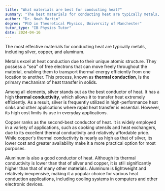 ```yaml
---
title: "What materials are best for conducting heat?"
summary: "The best materials for conducting heat are typically metals, such as silver, copper, and aluminium."
author: "Dr. Noah Martin"
degree: "PhD in Theoretical Physics, University of Manchester"
tutor_type: "IB Physics Tutor"
date: 2024-04-16
---
```


The most effective materials for conducting heat are typically metals, including silver, copper, and aluminum.

Metals excel at heat conduction due to their unique atomic structure. They possess a "sea" of free electrons that can move freely throughout the material, enabling them to transport thermal energy efficiently from one location to another. This process, known as **thermal conduction**, is the primary mechanism of heat transfer in solids.

Among all elements, silver stands out as the best conductor of heat. It has a high **thermal conductivity**, which allows it to transfer heat extremely efficiently. As a result, silver is frequently utilized in high-performance heat sinks and other applications where rapid heat transfer is essential. However, its high cost limits its use in everyday applications.

Copper ranks as the second-best conductor of heat. It is widely employed in a variety of applications, such as cooking utensils and heat exchangers, due to its excellent thermal conductivity and relatively affordable price. While copper's thermal conductivity is nearly as high as that of silver, its lower cost and greater availability make it a more practical option for most purposes.

Aluminum is also a good conductor of heat. Although its thermal conductivity is lower than that of silver and copper, it is still significantly higher than that of many other materials. Aluminum is lightweight and relatively inexpensive, making it a popular choice for various heat conduction applications, including cooling systems in computers and other electronic devices.
    